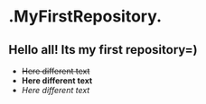 # .MyFirstRepository.
## Hello all! Its my first repository=) 
* ~~Here different text~~
* **Here different text**
* *Here different text*
